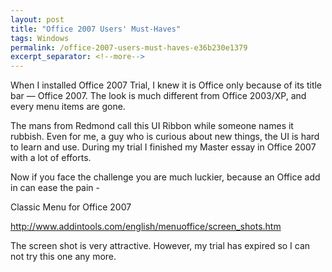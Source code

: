 ```yaml
---
layout: post
title: "Office 2007 Users' Must-Haves"
tags: Windows
permalink: /office-2007-users-must-haves-e36b230e1379
excerpt_separator: <!--more-->
---
```


When I installed Office 2007 Trial, I knew it is Office only because of its title bar — Office 2007. The look is much different from Office 2003/XP, and every menu items are gone.

The mans from Redmond call this UI Ribbon while someone names it rubbish. Even for me, a guy who is curious about new things, the UI is hard to learn and use. During my trial I finished my Master essay in Office 2007 with a lot of efforts.

Now if you face the challenge you are much luckier, because an Office add in can ease the pain -

Classic Menu for Office 2007

http://www.addintools.com/english/menuoffice/screen_shots.htm

The screen shot is very attractive. However, my trial has expired so I can not try this one any more.
<!--more-->